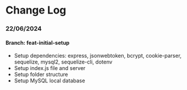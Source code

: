 # Change Log



### 22/06/2024
#### Branch: feat-initial-setup
- Setup dependencies: express, jsonwebtoken, bcrypt, cookie-parser, sequelize, mysql2, sequelize-cli, dotenv
- Setup index.js file and server
- Setup folder structure
- Setup MySQL local database